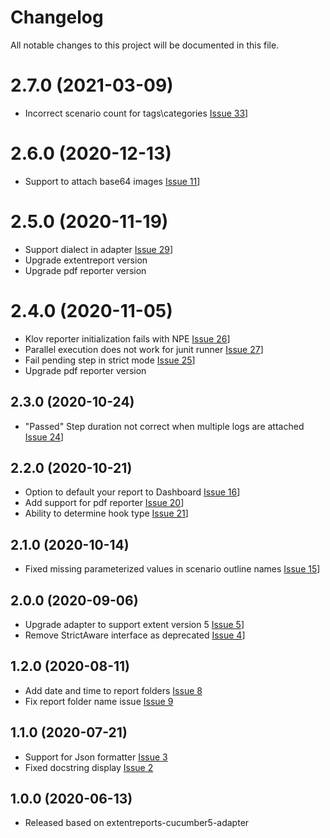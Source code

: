 # Changelog
All notable changes to this project will be documented in this file.

# 2.7.0 (2021-03-09)

* Incorrect scenario count for tags\categories [Issue 33](https://github.com/grasshopper7/extentreports-cucumber6-adapter/issues/33)]

# 2.6.0 (2020-12-13)

* Support to attach base64 images [Issue 11](https://github.com/grasshopper7/extentreports-cucumber6-adapter/issues/11)]

# 2.5.0 (2020-11-19)

* Support dialect in adapter [Issue 29](https://github.com/grasshopper7/extentreports-cucumber6-adapter/issues/29)]
* Upgrade extentreport version
* Upgrade pdf reporter version

# 2.4.0 (2020-11-05)

* Klov reporter initialization fails with NPE [Issue 26](https://github.com/grasshopper7/extentreports-cucumber6-adapter/issues/26)]
* Parallel execution does not work for junit runner [Issue 27](https://github.com/grasshopper7/extentreports-cucumber6-adapter/issues/27)]
* Fail pending step in strict mode [Issue 25](https://github.com/grasshopper7/extentreports-cucumber6-adapter/issues/25)]
* Upgrade pdf reporter version

## 2.3.0 (2020-10-24)

* "Passed" Step duration not correct when multiple logs are attached [Issue 24](https://github.com/grasshopper7/extentreports-cucumber6-adapter/issues/24)]

## 2.2.0 (2020-10-21)

* Option to default your report to Dashboard [Issue 16](https://github.com/grasshopper7/extentreports-cucumber6-adapter/issues/16)]
* Add support for pdf reporter [Issue 20](https://github.com/grasshopper7/extentreports-cucumber6-adapter/issues/20)]
* Ability to determine hook type [Issue 21](https://github.com/grasshopper7/extentreports-cucumber6-adapter/issues/21)]	

## 2.1.0 (2020-10-14)

* Fixed missing parameterized values in scenario outline names [Issue 15](https://github.com/grasshopper7/extentreports-cucumber6-adapter/issues/15)]

## 2.0.0 (2020-09-06)

* Upgrade adapter to support extent version 5 [Issue 5](https://github.com/grasshopper7/extentreports-cucumber6-adapter/issues/5)]
* Remove StrictAware interface as deprecated [Issue 4](https://github.com/grasshopper7/extentreports-cucumber6-adapter/issues/4)]

## 1.2.0 (2020-08-11)

* Add date and time to report folders [Issue 8](https://github.com/grasshopper7/extentreports-cucumber6-adapter/issues/8)
* Fix report folder name issue [Issue 9](https://github.com/grasshopper7/extentreports-cucumber5-adapter/issues/9)

## 1.1.0 (2020-07-21)

* Support for Json formatter [Issue 3](https://github.com/grasshopper7/extentreports-cucumber6-adapter/issues/3)
* Fixed docstring display [Issue 2](https://github.com/grasshopper7/extentreports-cucumber6-adapter/issues/2)

## 1.0.0 (2020-06-13)

* Released based on extentreports-cucumber5-adapter